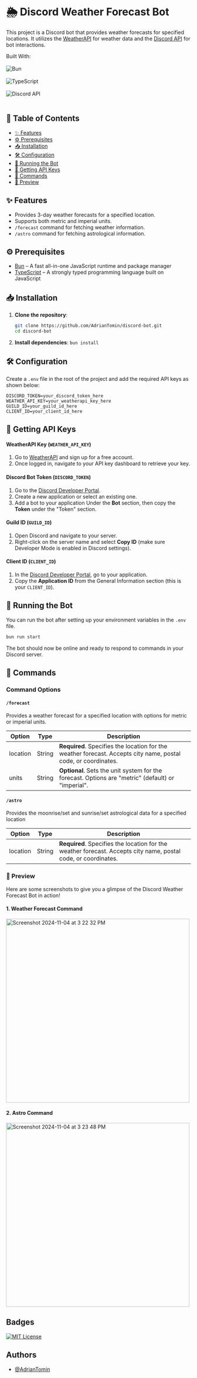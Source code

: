 # 🌦️ Discord Weather Forecast Bot

This project is a Discord bot that provides weather forecasts for specified locations. It utilizes the [WeatherAPI](https://www.weatherapi.com/) for weather data and the [Discord API](https://discord.js.org/) for bot interactions.

Built With: 
<br>
<br>
![Bun](https://img.shields.io/badge/Bun-000000?style=for-the-badge&logo=bun&logoColor=white)
<br>
<br>
![TypeScript](https://img.shields.io/badge/TypeScript-3178C6?style=for-the-badge&logo=typescript&logoColor=white)
<br>
<br>
![Discord API](https://img.shields.io/badge/Discord%20API-5865F2?style=for-the-badge&logo=discord&logoColor=white)
<br>
<br>
## 📖 Table of Contents
- [✨ Features](#-features)
- [⚙️ Prerequisites](#️-prerequisites)
- [📥 Installation](#-installation)
- [🛠️ Configuration](#️-configuration)
- [🚀 Running the Bot](#-running-the-bot)
- [🔑 Getting API Keys](#-getting-api-keys)
- [💬 Commands](#-commands)
- [📸 Preview](#-preview)

## ✨ Features
- Provides 3-day weather forecasts for a specified location.
- Supports both metric and imperial units.
- `/forecast` command for fetching weather information.
- `/astro` command for fetching astrological information.

## ⚙️ Prerequisites
- [Bun](https://bun.sh/) – A fast all-in-one JavaScript runtime and package manager
- [TypeScript](https://www.typescriptlang.org/) – A strongly typed programming language built on JavaScript

## 📥 Installation
1. **Clone the repository**:
   ```bash
   git clone https://github.com/AdrianTomin/discord-bot.git
   cd discord-bot
2. **Install dependencies**:
   ```bun install```
   
## 🛠️ Configuration
Create a ```.env``` file in the root of the project and add the required API keys as shown below:
  ```
  DISCORD_TOKEN=your_discord_token_here
  WEATHER_API_KEY=your_weatherapi_key_here
  GUILD_ID=your_guild_id_here
  CLIENT_ID=your_client_id_here
  ```
## 🔑 Getting API Keys
#### WeatherAPI Key (`WEATHER_API_KEY`)

1. Go to [WeatherAPI](https://www.weatherapi.com/) and sign up for a free account.
2. Once logged in, navigate to your API key dashboard to retrieve your key.

#### Discord Bot Token (`DISCORD_TOKEN`)

1. Go to the [Discord Developer Portal](https://discord.com/developers/applications).
2. Create a new application or select an existing one.
3. Add a bot to your application Under the **Bot** section, then copy the **Token** under the "Token" section.

#### Guild ID (`GUILD_ID`)

1. Open Discord and navigate to your server.
2. Right-click on the server name and select **Copy ID** (make sure Developer Mode is enabled in Discord settings).

#### Client ID (`CLIENT_ID`)

1. In the [Discord Developer Portal](https://discord.com/developers/applications), go to your application.
2. Copy the **Application ID** from the General Information section (this is your `CLIENT_ID`).

## 🚀 Running the Bot
You can run the bot after setting up your environment variables in the ```.env``` file.
```bash 
bun run start
```
The bot should now be online and ready to respond to commands in your Discord server.

## 💬 Commands
### Command Options
#### `/forecast`
Provides a weather forecast for a specified location with options for metric or imperial units.

| Option    | Type   | Description                                                                                                           |
|-----------|--------|-----------------------------------------------------------------------------------------------------------------------|
| location  | String | **Required**. Specifies the location for the weather forecast. Accepts city name, postal code, or coordinates.        |
| units     | String | **Optional**. Sets the unit system for the forecast. Options are "metric" (default) or "imperial".                    |

#### `/astro`
Provides the moonrise/set and sunrise/set astrological data for a specified location

| Option    | Type   | Description                                                                                                           |
|-----------|--------|-----------------------------------------------------------------------------------------------------------------------|
| location  | String | **Required**. Specifies the location for the weather forecast. Accepts city name, postal code, or coordinates.        |


### 📸 Preview

Here are some screenshots to give you a glimpse of the Discord Weather Forecast Bot in action!

#### 1. Weather Forecast Command
<img width="500" alt="Screenshot 2024-11-04 at 3 22 32 PM" src="https://github.com/user-attachments/assets/2b9ee67c-4de6-4250-b64f-3969b05b7b31">

#### 2. Astro Command
<img width="500" alt="Screenshot 2024-11-04 at 3 23 48 PM" src="https://github.com/user-attachments/assets/14a2e64d-7fd6-469e-b47f-8f727d7a497f">

## Badges
[![MIT License](https://img.shields.io/badge/License-MIT-green.svg)](https://choosealicense.com/licenses/mit/)

## Authors
- [@AdrianTomin](https://www.github.com/AdrianTomin)
